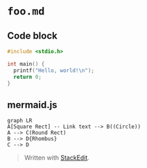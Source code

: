 `foo.md`
===

## Code block

```main.c
#include <stdio.h>

int main() {
  printf("Hello, world!\n");
  return 0;
}
```

## mermaid.js

```mermaid
graph LR
A[Square Rect] -- Link text --> B((Circle))
A --> C(Round Rect)
B --> D{Rhombus}
C --> D
```

> Written with [StackEdit](https://stackedit.io/).
